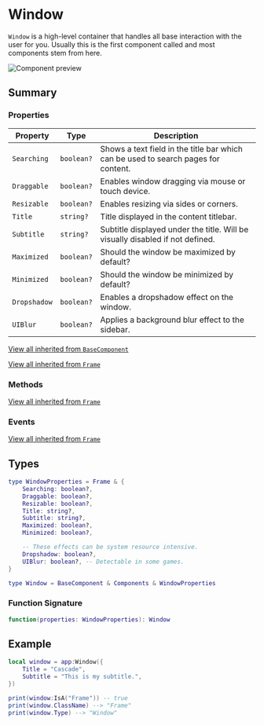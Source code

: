 # Window

`Window` is a high-level container that handles all base interaction with the user for you. Usually this is the first component called and most components stem from here.

![Component preview](../assets/component_window.png)

## Summary

### Properties

| Property       | Type       | Description |
|----------------|------------|-------------|
| `Searching`    | `boolean?` | Shows a text field in the title bar which can be used to search pages for content. |
| `Draggable`    | `boolean?` | Enables window dragging via mouse or touch device. |
| `Resizable`    | `boolean?` | Enables resizing via sides or corners. |
| `Title`        | `string?`  | Title displayed in the content titlebar. |
| `Subtitle`     | `string?`  | Subtitle displayed under the title. Will be visually disabled if not defined. |
| `Maximized`    | `boolean?` | Should the window be maximized by default? |
| `Minimized`    | `boolean?` | Should the window be minimized by default? |
| `Dropshadow`   | `boolean?` | Enables a dropshadow effect on the window. |
| `UIBlur`       | `boolean?` | Applies a background blur effect to the sidebar. |

[View all inherited from `BaseComponent`](./index.md/#properties)

[View all inherited from `Frame`](https://create.roblox.com/docs/reference/engine/classes/Frame#summary-properties)

### Methods

[View all inherited from `Frame`](https://create.roblox.com/docs/reference/engine/classes/Frame#summary-methods)

### Events

[View all inherited from `Frame`](https://create.roblox.com/docs/reference/engine/classes/Frame#summary-events)

## Types

```lua
type WindowProperties = Frame & {
    Searching: boolean?,
    Draggable: boolean?,
    Resizable: boolean?,
    Title: string?,
    Subtitle: string?,
    Maximized: boolean?,
    Minimized: boolean?,

    -- These effects can be system resource intensive.
    Dropshadow: boolean?,
    UIBlur: boolean?, -- Detectable in some games.
}

type Window = BaseComponent & Components & WindowProperties
```

### Function Signature

```lua
function(properties: WindowProperties): Window
```

## Example

```lua
local window = app:Window({
    Title = "Cascade",
    Subtitle = "This is my subtitle.",
})

print(window:IsA("Frame")) -- true
print(window.ClassName) --> "Frame"
print(window.Type) --> "Window"
```
